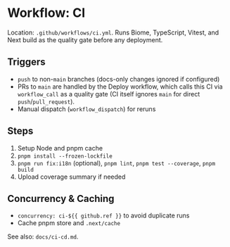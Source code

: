 # Workflow: CI

Location: `.github/workflows/ci.yml`. Runs Biome, TypeScript, Vitest, and Next build as the quality gate before any deployment.

## Triggers
- `push` to non-`main` branches (docs-only changes ignored if configured)
- PRs to `main` are handled by the Deploy workflow, which calls this CI via `workflow_call` as a quality gate (CI itself ignores `main` for direct `push`/`pull_request`).
- Manual dispatch (`workflow_dispatch`) for reruns

## Steps
1. Setup Node and pnpm cache
2. `pnpm install --frozen-lockfile`
3. `pnpm run fix:i18n` (optional), `pnpm lint`, `pnpm test --coverage`, `pnpm build`
4. Upload coverage summary if needed

## Concurrency & Caching
- `concurrency: ci-${{ github.ref }}` to avoid duplicate runs
- Cache pnpm store and `.next/cache`

See also: `docs/ci-cd.md`.

